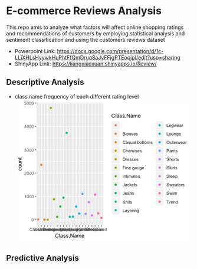 # E-commerce Reviews Analysis

This repo amis to analyze what factors will affect online shopping ratings and recommendations of customers by employing statistical analysis and sentiment classification and using the customers reviews dataset

* Powerpoint Link: https://docs.google.com/presentation/d/1c-LLiXHLsHyywkHuPhtFfQmDruq8aJvFFjgPTEoqjpI/edit?usp=sharing
* ShinyApp Link: https://liangxiaoxuan.shinyapps.io/Review/

## Descriptive Analysis
* class.name frequency of each different rating level
![](https://github.com/liangxiaoxuan/E-commerce-reviews/blob/master/png/high-class.png)  

## Predictive Analysis
